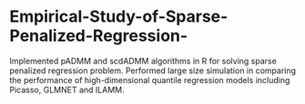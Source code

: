 # Empirical-Study-of-Sparse-Penalized-Regression-
Implemented pADMM and scdADMM algorithms in R for solving sparse penalized regression problem.
Performed large size simulation in comparing the performance of high-dimensional quantile regression models including Picasso, GLMNET and ILAMM.
